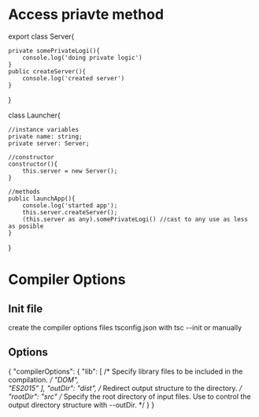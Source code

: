 # Access priavte method

export class Server{

    private somePrivateLogi(){
        console.log('doing private logic')
    }
    public createServer(){
        console.log('created server')
    }
}

class Launcher{

    //instance variables
    private name: string;
    private server: Server;

    //constructor
    constructor(){
        this.server = new Server();
    }

    //methods
    public launchApp(){
        console.log('started app');
        this.server.createServer();
        (this.server as any).somePrivateLogi() //cast to any use as less as posible
    }
}

# Compiler Options

## Init file
create the compiler options files tsconfig.json with  tsc --init  or manually

## Options

{
    "compilerOptions": {
        "lib": [                        /* Specify library files to be included in the compilation. */
            "DOM",              
            "ES2015"
        ],
        "outDir": "dist",               /* Redirect output structure to the directory. */
        "rootDir": "src"                /* Specify the root directory of input files. Use to control the output directory structure with --outDir. */
    }
}
